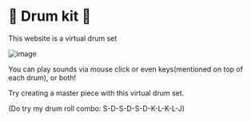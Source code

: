 # 🥁 Drum kit 🥁
This website is a virtual drum set

![image](https://user-images.githubusercontent.com/59332554/126980351-d4decdd3-3dfe-4c17-b557-7da2673b77fe.png)

You can play sounds via mouse click or even keys(mentioned on top of each drum), or both!

Try creating a master piece with this virtual drum set.

(Do try my drum roll combo: S-D-S-D-S-D-K-L-K-L-J)
